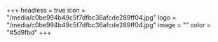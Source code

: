 +++
headless = true
icon = "/media/c0be994b49c5f7dfbc36afcde289ff04.jpg"
logo = "/media/c0be994b49c5f7dfbc36afcde289ff04.jpg"
image = ""
color = "#5d9fbd"
+++
